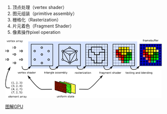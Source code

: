 1. 顶点处理（vertex shader）
2. 图元组装（primitive assembly）
3. 栅格化（Rasterization）
4. 片元着色（Fragment Shader）
5. 像素操作pixel operation

<img style="background-color:#FFF" src="./images/graphics-pipeline.png" />


[图解GPU](https://zhuanlan.zhihu.com/p/481294223)